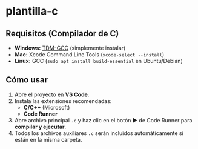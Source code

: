 # plantilla-c

## Requisitos (Compilador de C)

- **Windows:** [TDM-GCC](https://jmeubank.github.io/tdm-gcc/) (simplemente instalar)
- **Mac:** Xcode Command Line Tools (`xcode-select --install`)
- **Linux:** GCC (`sudo apt install build-essential` en Ubuntu/Debian)

## Cómo usar

1. Abre el proyecto en **VS Code**.
2. Instala las extensiones recomendadas:
   - **C/C++** (Microsoft)
   - **Code Runner**
3. Abre archivo principal `.c` y haz clic en el botón ▶️ de Code Runner para **compilar y ejecutar**.
4. Todos los archivos auxiliares `.c` serán incluidos automáticamente si están en la misma carpeta.
